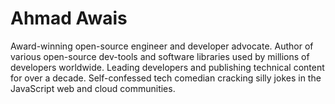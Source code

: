 # Ahmad Awais

Award-winning open-source engineer and developer advocate. Author of various open-source dev-tools and software libraries used by millions of developers worldwide. Leading developers and publishing technical content for over a decade. Self-confessed tech comedian cracking silly jokes in the JavaScript web and cloud communities.
